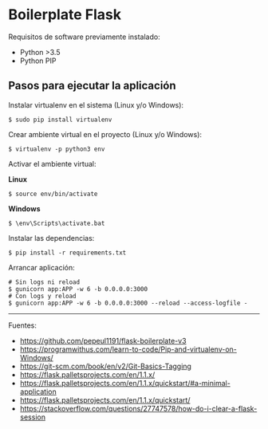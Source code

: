 # Boilerplate Flask

Requisitos de software previamente instalado:

+ Python >3.5
+ Python PIP

## Pasos para ejecutar la aplicación

Instalar virtualenv en el sistema (Linux y/o Windows):

    $ sudo pip install virtualenv

Crear ambiente virtual en el proyecto (Linux y/o Windows):

    $ virtualenv -p python3 env

Activar el ambiente virtual:

<b>Linux</b>

    $ source env/bin/activate

<b>Windows</b>
    
    $ \env\Scripts\activate.bat

Instalar las dependencias:

    $ pip install -r requirements.txt
  
Arrancar aplicación:

    # Sin logs ni reload
    $ gunicorn app:APP -w 6 -b 0.0.0.0:3000
    # Con logs y reload
    $ gunicorn app:APP -w 6 -b 0.0.0.0:3000 --reload --access-logfile -

---

Fuentes:

+ https://github.com/pepeul1191/flask-boilerplate-v3
+ https://programwithus.com/learn-to-code/Pip-and-virtualenv-on-Windows/
+ https://git-scm.com/book/en/v2/Git-Basics-Tagging
+ https://flask.palletsprojects.com/en/1.1.x/
+ https://flask.palletsprojects.com/en/1.1.x/quickstart/#a-minimal-application
+ https://flask.palletsprojects.com/en/1.1.x/quickstart/
+ https://stackoverflow.com/questions/27747578/how-do-i-clear-a-flask-session